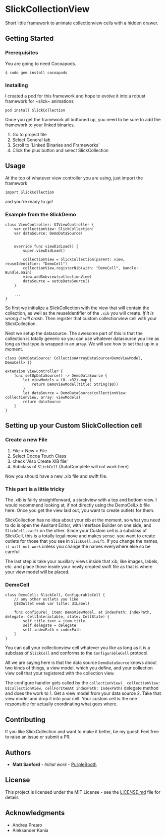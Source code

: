 # SlickCollectionView

Short little framework to animate collectionview cells with a hidden drawer. 

## Getting Started

### Prerequisites

You are going to need Cocoapods.

```
$ sudo gem install cocoapods

```

### Installing

I created a pod for this framework and hope to evolve it into a robust framework for ~slick~ animations

```
pod install SlickCollection
```

Once you get the framework all buttoned up, you need to be sure to add the framework to your linked binaries. 

1. Go to project file 
2. Select General tab
3. Scroll to 'Linked Binaries and Frameworks'
4. Click the plus button and select SlickCollection

## Usage

At the top of whatever view controller you are using, just import the framework 
```
import SlickCollection
```
and you're ready to go! 

### Example from the SlickDemo

```
class ViewController: UIViewController {
    var collectionView: SlickCollection!
    var dataSource: DemoDataSource!

    
    override func viewDidLoad() {
        super.viewDidLoad()

        collectionView = SlickCollection(parent: view, reuseIdentifier: "DemoCell")
        collectionView.registerNib(with: "DemoCell", bundle: Bundle.main)
        view.addSubview(collectionView)
        dataSource = setUpDataSource()
    }

	...
}
```
So first we initialize a SlickCollection with the view that will contain the collection, as well as the reuseIdentifier of the `.xib` you will create. *If it is wrong it will crash*. Then register that custom collectionview cell with your SlickCollection.

Next we setup the datasource. The awesome part of this is that the collection is totally generic so you can use whatever datasource you like as long as that type is wrapped in an array. We will see how to set that up in a moment.
```
class DemoDataSource: CollectionArrayDataSource<DemoViewModel, DemoCell> {}

extension ViewController {
    func setUpDataSource() -> DemoDataSource {
        let viewModels = (0..<32).map {
            return DemoViewModel(title: String($0))
        }
        let dataSource = DemoDataSource(collectionView: collectionView, array: viewModels)
        return dataSource
    }
}

```



## Setting up your Custom SlickCollection cell
### Create a new File
1. File > New > File
2. Select Cocoa Touch Class
3. check 'Also Create XIB file'
4. Subclass of `SlickCell` (AutoComplete will not work here)

Now you should have a new .xib file and swift file.

### This part is a little tricky
The .xib is fairly straightforward, a stackview with a top and bottom view. I would recommend looking at, if not directly using the DemoCell.xib file here. Once you get the view laid out, you want to create outlets for them.

SlickCollection has no idea about your xib at the moment, so what you need to do is open the Assitant Editor, with Interface Builder on one side, and `SlickCell.swift` on the other. Since your Custom cell is a subclass of SlickCell, this is a totally legal move and makes sense. you want to create outlets for those that you see in `SlickCell.swift`. If you change the names, `it will not work` unless you change the names everywhere else so be careful.

The last step is take your auxillary views inside that xib, like images, labels, etc. and place those inside your newly created swift file as that is where your view model will be placed.

### DemoCell
```
class DemoCell: SlickCell, ConfigurableCell {
	// any other outlets you like 
    @IBOutlet weak var title: UILabel!

    func configure(_ item: DemoViewModel, at indexPath: IndexPath, delegate: CellInteractable, state: CellState) {
        self.title.text = item.title
        self.delegate = delegate
        self.indexPath = indexPath
    }
}
```
You can call your collectionview cell whatever you like as long as it is a subclass of `SlickCell` and conforms to the `ConfigurableCell` protocol.

All we are saying here is that the data source `DemoDataSource` knows about two kinds of things, a view model, which you define, and your collection view cell that your registered with the collection view.

The configure handler gets called by the `collectionView(_ collectionView: UICollectionView,
         cellForItemAt indexPath: IndexPath)` delegate method and does the work to 
         1. Get a view model from your data source
         2. Take that view model and drop it into your cell. 
Your custom cell is the one responsible for actually coordinating what goes where.


## Contributing

If you like SlickCollection and want to make it better, be my guest! Feel free to raise an issue or submit a PR.

## Authors

* **Matt Sanford** - *Initial work* - [PurpleBooth](https://github.com/PurpleBooth)


## License

This project is licensed under the MIT License - see the [LICENSE.md](LICENSE.md) file for details

## Acknowledgments

* Andrea Prearo
* Aleksander Kania

